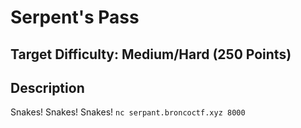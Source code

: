 # Serpent's Pass

## Target Difficulty: Medium/Hard (250 Points)

## Description

Snakes! Snakes! Snakes!
`nc serpant.broncoctf.xyz 8000`
